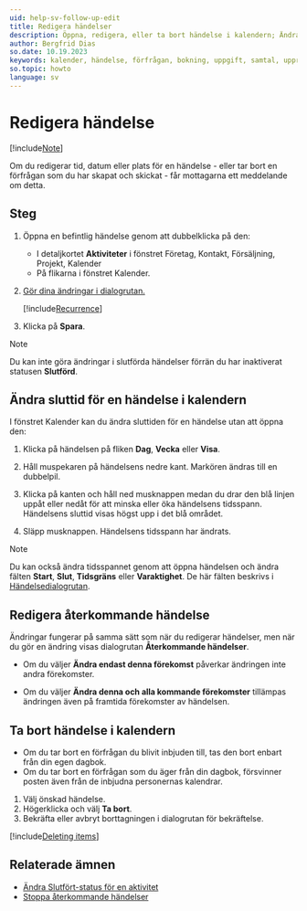 ```yaml
---
uid: help-sv-follow-up-edit
title: Redigera händelser
description: Öppna, redigera, eller ta bort händelse i kalendern; Ändra sluttid för en händelse i kalendern; Redigera eller ta bort förfrågan; Redigera återkommande händelse
author: Bergfrid Dias
so.date: 10.19.2023
keywords: kalender, händelse, förfrågan, bokning, uppgift, samtal, upprepa, återkomma
so.topic: howto
language: sv
---
```


# Redigera händelse

[!include[Note](includes/note-edit-followup.md)]

Om du redigerar tid, datum eller plats för en händelse - eller tar bort en förfrågan som du har skapat och skickat - får mottagarna ett meddelande om detta.

## Steg

1. Öppna en befintlig händelse genom att dubbelklicka på den:

    * I detaljkortet **Aktiviteter** i fönstret Företag, Kontakt, Försäljning, Projekt, Kalender
    * På flikarna i fönstret Kalender.

2. [Gör dina ändringar i dialogrutan.][3]

    [!include[Recurrence](includes/note-repetition.md)]

3. Klicka på **Spara**.

> [!NOTE]
> Du kan inte göra ändringar i slutförda händelser förrän du har inaktiverat statusen **Slutförd**.

## <a id="change-end" />Ändra sluttid för en händelse i kalendern

I fönstret Kalender kan du ändra sluttiden för en händelse utan att öppna den:

1. Klicka på händelsen på fliken **Dag**, **Vecka** eller **Visa**.

2. Håll muspekaren på händelsens nedre kant. Markören ändras till en dubbelpil.

3. Klicka på kanten och håll ned musknappen medan du drar den blå linjen uppåt eller nedåt för att minska eller öka händelsens tidsspann. Händelsens sluttid visas högst upp i det blå området.

4. Släpp musknappen. Händelsens tidsspann har ändrats.

> [!NOTE]
> Du kan också ändra tidsspannet genom att öppna händelsen och ändra fälten **Start**, **Slut**, **Tidsgräns** eller **Varaktighet**. De här fälten beskrivs i [Händelsedialogrutan][3].

## <a id="repeat" />Redigera återkommande händelse

Ändringar fungerar på samma sätt som när du redigerar händelser, men när du gör en ändring visas dialogrutan **Återkommande händelser**.

* Om du väljer **Ändra endast denna förekomst** påverkar ändringen inte andra förekomster.

* Om du väljer **Ändra denna och alla kommande förekomster** tillämpas ändringen även på framtida förekomster av händelsen.

## <a id="delete" />Ta bort händelse i kalendern

* Om du tar bort en förfrågan du blivit inbjuden till, tas den bort enbart från din egen dagbok.
* Om du tar bort en förfrågan som du äger från din dagbok, försvinner posten även från de inbjudna personernas kalendrar.

1. Välj önskad händelse.
2. Högerklicka och välj **Ta bort**.
3. Bekräfta eller avbryt borttagningen i dialogrutan för bekräftelse.

[!include[Deleting items](../../learn/includes/tip-deletion.md)]

## Relaterade ämnen

* [Ändra Slutfört-status för en aktivitet][2]
* [Stoppa återkommande händelser][5]

<!-- Referenced links -->
[2]: change-completed-status.md
[3]: screen/dialog-for-followups.md
[5]: recurrence/stop.md

<!-- Referenced images -->
